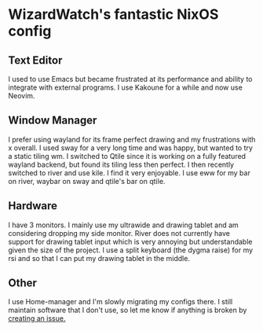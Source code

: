 # WizardWatch's fantastic NixOS config

## Text Editor

I used to use Emacs but became frustrated at its performance and ability to integrate with external programs. I use Kakoune for a while and now use Neovim.

## Window Manager

I prefer using wayland for its frame perfect drawing and my frustrations with x overall. I used sway for a very long time and was happy, but wanted to try a static tiling wm. I switched to Qtile since it is working on a fully featured wayland backend, but found its tiling less then perfect. I then recently switched to river and use kile. I find it very enjoyable. I use eww for my bar on river, waybar on sway and qtile's bar on qtile.

## Hardware

I have 3 monitors. I mainly use my ultrawide and drawing tablet and am considering dropping my side monitor. River does not currently have support for drawing tablet input which is very annoying but understandable given the size of the project. I use a split keyboard (the dygma raise) for my rsi and so that I can put my drawing tablet in the middle.

## Other

I use Home-manager and I'm slowly migrating my configs there. I still maintain software that I don't use, so let me know if anything is broken by [creating an issue.](https://github.com/wizardwatch/flake/issues/new/choose)
